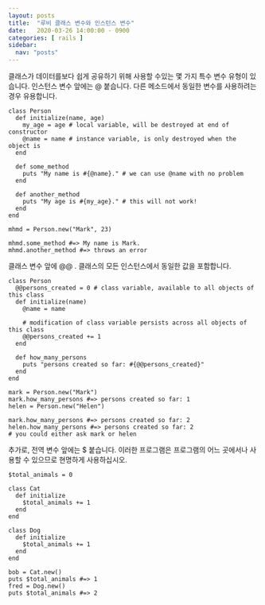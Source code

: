 ```yaml
---
layout: posts
title:  "루비 클래스 변수와 인스턴스 변수"
date:   2020-03-26 14:00:00 - 0900
categories: [ rails ]
sidebar:
  nav: "posts"
---
```


클래스가 데이터를보다 쉽게 ​​공유하기 위해 사용할 수있는 몇 가지 특수 변수 유형이 있습니다.
인스턴스 변수 앞에는 @ 붙습니다. 다른 메소드에서 동일한 변수를 사용하려는 경우 유용합니다.
~~~
class Person
  def initialize(name, age)
    my_age = age # local variable, will be destroyed at end of constructor
    @name = name # instance variable, is only destroyed when the object is
  end

  def some_method
    puts "My name is #{@name}." # we can use @name with no problem
  end

  def another_method
    puts "My age is #{my_age}." # this will not work!
  end
end

mhmd = Person.new("Mark", 23)

mhmd.some_method #=> My name is Mark.
mhmd.another_method #=> throws an error
~~~
클래스 변수 앞에 @@ . 클래스의 모든 인스턴스에서 동일한 값을 포함합니다.
~~~
class Person
  @@persons_created = 0 # class variable, available to all objects of this class
  def initialize(name)
    @name = name

    # modification of class variable persists across all objects of this class
    @@persons_created += 1
  end

  def how_many_persons
    puts "persons created so far: #{@@persons_created}"
  end
end

mark = Person.new("Mark")
mark.how_many_persons #=> persons created so far: 1
helen = Person.new("Helen")

mark.how_many_persons #=> persons created so far: 2
helen.how_many_persons #=> persons created so far: 2
# you could either ask mark or helen
~~~
추가로, 전역 변수 앞에는 $ 붙습니다. 이러한 프로그램은 프로그램의 어느 곳에서나 사용할 수 있으므로 현명하게 사용하십시오.
~~~
$total_animals = 0

class Cat
  def initialize
    $total_animals += 1
  end
end

class Dog
  def initialize
    $total_animals += 1
  end
end

bob = Cat.new()
puts $total_animals #=> 1
fred = Dog.new()
puts $total_animals #=> 2
~~~